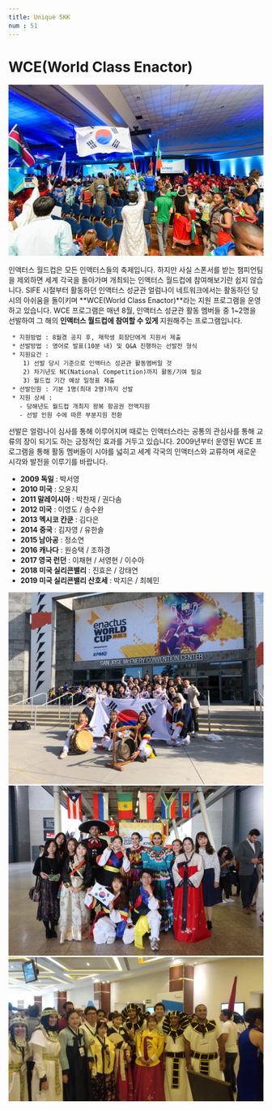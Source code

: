 ```yaml
---
title: Unique SKK
num : 51
---
```


# WCE(World Class Enactor)

![](/images/what-we-do/wce-wc.jpeg)

인액터스 월드컵은 모든 인액터스들의 축제입니다. 하지만 사실 스폰서를 받는 챔피언팀을 제외하면
세계 각국을 돌아가며 개최되는 인액터스 월드컵에 참여해보기란 쉽지 않습니다. SIFE 시절부터 활동하던 인액터스 성균관 얼럼나이 네트워크에서는
활동하던 당시의 아쉬움을 돌이키며 **WCE(World Class Enactor)**라는 지원 프로그램을 운영하고 있습니다. WCE 프로그램은 매년 8월, 인액터스 성균관 활동 멤버들 중 1~2명을 선발하여 그 해의
**인액터스 월드컵에 참여할 수 있게** 지원해주는 프로그램입니다.

```
 * 지원방법 : 8월경 공지 후, 재학생 회장단에게 지원서 제출
 * 선발방법 : 영어로 발표(10분 내) 및 Q&A 진행하는 선발전 형식
 * 지원요건 :
    1) 선발 당시 기준으로 인액터스 성균관 활동멤버일 것
    2) 차기년도 NC(National Competition)까지 활동/기여 필요
    3) 월드컵 기간 예상 일정표 제출
 * 선발인원 : 기본 1명(최대 2명)까지 선발
 * 지원 상세 :
   - 당해년도 월드컵 개최지 왕복 항공권 전액지원
   - 선발 인원 수에 따른 부분지원 전환
```

선발은 얼럼나이 심사를 통해 이루어지며 때로는 인액터스라는 공통의 관심사를 통해 교류의 장이 되기도 하는 긍정적인 효과를 거두고 있습니다.
2009년부터 운영된 WCE 프로그램을 통해 활동 멤버들이 시야를 넓히고 세계 각국의 인액터스와 교류하며
새로운 시각와 발전을 이루기를 바랍니다.

+ **2009 독일** : 박서영
+ **2010 미국** : 오윤지
+ **2011 말레이시아** : 박찬재 / 권다솜
+ **2012 미국** : 이영도 / 송수완
+ **2013 멕시코 칸쿤** : 김다은
+ **2014 중국** : 김자영 / 유한솔
+ **2015 남아공** : 정소연
+ **2016 캐나다** : 원승택 / 조하경
+ **2017 영국 런던** : 이채현 / 서영현 / 이수아
+ **2018 미국 실리콘밸리** : 진효은 / 강태연
+ **2019 미국 실리콘밸리 산호세** : 박지은 / 최혜민


![](/images/what-we-do/wce-3.jpg)
![](/images/what-we-do/wce-1.jpg)
![](/images/what-we-do/wce-2.jpg)
